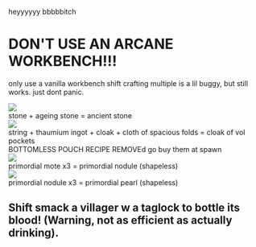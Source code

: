 heyyyyyy bbbbbitch

# DON'T USE AN ARCANE WORKBENCH!!!  
only use a vanilla workbench
shift crafting multiple is a lil buggy, but still works. just dont panic.

![](https://cdn.discordapp.com/attachments/316417390214774785/460420601002196992/unknown.png)  
stone + ageing stone = ancient stone  
![](https://cdn.discordapp.com/attachments/406506008173871115/416862700187156490/unknown.png)  
string + thaumium ingot + cloak + cloth of spacious folds = cloak of vol pockets  
BOTTOMLESS POUCH RECIPE REMOVEd go buy them at spawn   
![](https://cdn.discordapp.com/attachments/316417390214774785/455367719122894848/unknown.png)  
primordial mote x3 = primordial nodule (shapeless)  
![](https://cdn.discordapp.com/attachments/316417390214774785/455367901143236608/unknown.png)  
primordial nodule x3 = primordial pearl (shapeless)  

## Shift smack a villager w a taglock to bottle its blood! (Warning, not as efficient as actually drinking).
